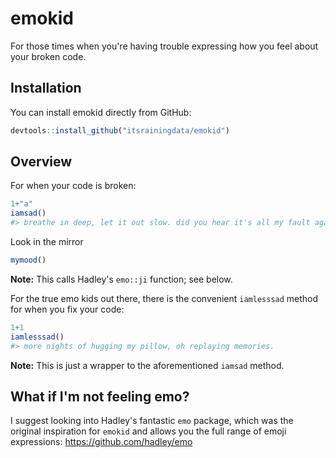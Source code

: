 emokid
======

For those times when you're having trouble expressing how you feel about your broken code.

Installation
------------

You can install emokid directly from GitHub:

``` r
devtools::install_github("itsrainingdata/emokid")
```

Overview
--------

For when your code is broken:

``` r
1+"a"
iamsad()
#> breathe in deep, let it out slow. did you hear it's all my fault again?
```

Look in the mirror

``` r
mymood()
```

**Note:** This calls Hadley's `emo::ji` function; see below.

For the true emo kids out there, there is the convenient `iamlesssad` method for when you fix your code:

``` r
1+1
iamlesssad()
#> more nights of hugging my pillow, oh replaying memories.
```

**Note:** This is just a wrapper to the aforementioned `iamsad` method.

What if I'm not feeling emo?
----------------------------

I suggest looking into Hadley's fantastic `emo` package, which was the original inspiration for `emokid` and allows you the full range of emoji expressions: <https://github.com/hadley/emo>
